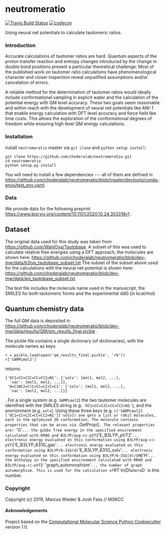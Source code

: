 neutromeratio
==============================
[//]: # (Badges)
[![Travis Build Status](https://travis-ci.org/choderalab/neutromeratio.png)](https://travis-ci.org/choderalab/neutromeratio)
[![codecov](https://codecov.io/gh/choderalab/neutromeratio/branch/master/graph/badge.svg)](https://codecov.io/gh/choderalab/neutromeratio/branch/master)

Using neural net potentials to calculate tautomeric ratios.

### Introduction
Accurate calculations of tautomer ratios are hard. Quantum aspects of the proton transfer reaction and entropy changes introduced by the change in double bond positions present a particular theoretical challenge. Most of the published work on tautomer ratio calculations have phenomenological character and closer inspection reveal unjustified assumptions and/or cancelation of errors.  

A reliable method for the determination of tautomer ratios would ideally include conformational sampling in explicit water and the calculation of the potential energy with QM level accuracy. These two goals seem reasonable and within reach with the development of neural net potentials like ANI-1 that enable energy calculation with DFT level accuracy and force field like time costs. This allows the exploration of the conformational degrees of freedom while ensuring high level QM energy calculations.


### Installation

install `neutromeratio` master via `git clone` and `python setup install`:
```
git clone https://github.com/choderalab/neutromeratio.git
cd neutromeratio
python setup.py install
```

You will need to install a few dependencies --- all of them are defined in https://github.com/choderalab/neutromeratio/blob/master/devtools/conda-envs/test_env.yaml.


### Data

We provide data for the following preprint https://www.biorxiv.org/content/10.1101/2020.10.24.353318v1 .

## Dataset

The original data used for this study was taken from https://github.com/WahlOya/Tautobase. 
A subset of this was used to calculate relative free energies using a DFT approach, the molecules 
are shown here:
https://github.com/choderalab/neutromeratio/blob/dev-mw/data/b3lyp_tautobase_subset.txt
The subset of the subset above used for the calculations with the neural net potential is shown here:
https://github.com/choderalab/neutromeratio/blob/dev-mw/data/ani_tautobase_subset.txt

The text file includes the molecule name used in the manuscript, the SMILES for both tautomeric forms and the experimental ddG (in kcal/mol)

## Quantum chemistry data

The full QM data is deposited in https://github.com/choderalab/neutromeratio/blob/dev-mw/data/results/QM/qm_results_final.pickle .

The pickle file contains a single dictionary (of dictionaries), with the molecule names as keys.
```
r = pickle.load(open('qm_results_final.pickle', 'rb'))
r['SAMPLmol2']
```

returns:

```
{'OC1=CC=C2C=CC=CC2=N1': {'solv': [mol1, mol2, ...],
  'vac': [mol1, mol2, ...]},
 'O=C1NC2=C(C=CC=C2)C=C1': {'solv': [mol1, mol2, ...],
  'vac': [mol1, mol2, ...]}}
```
.
For a single system (e.g. `SAMPLmol2`) the two tautomer molecules are identified with the SMILES string (e.g. `'OC1=CC=C2C=CC=CC2=N1'`), and the envrionment (e.g. `solv`).
Using these three keys (e.g. `r['SAMPLmol2]['OC1=CC=C2C=CC=CC2=N1']['solv]) one gets a list or rdkit molecules, each in the optimized 3D conformation.
The molecule contains properties that can be acces via `.GetProp()`.
The relevant properties are:
`'G'` ... the gibbs free energy in the specified environment calculated with RRHO and B3LYP/aug-cc-pVTZ
`'E_B3LYP_pVTZ'` ... electronic energy evaluated on this conformation using B3LYP/aug-cc-pVTZ
`'E_B3LYP_631G_gas'` ... electronic energy evaluated on this conformation using B3LYP/6-31G(d)
`'E_B3LYP_631G_solv'` ... electronic energy evaluated on this conformation using B3LYP/6-31G(d)/SMD
`'H'` ... the enthalpy in the specified environment calculated with RRHO and B3LYP/aug-cc-pVTZ 
`'graph_automorphism'` ... the number of graph automorphism. This is used for the calculation of `RT ln(D)` where `D` is this number.



### Copyright

Copyright (c) 2019, Marcus Wieder & Josh Fass // MSKCC


#### Acknowledgements
 
Project based on the 
[Computational Molecular Science Python Cookiecutter](https://github.com/molssi/cookiecutter-cms) version 1.0.
